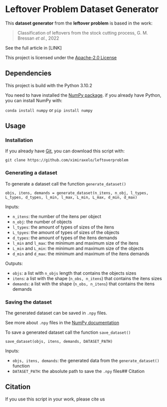 # Leftover Problem Dataset Generator

This **dataset generator** from the **leftover problem** is based in the work: 

> Classification of leftovers from the stock cutting process, G. M. Bressan *et al.*, 2022

See the full article in [LINK]

This project is licensed under the [Apache-2.0 License](https://www.apache.org/licenses/LICENSE-2.0)

## Dependencies

This project is build with the Python 3.10.2

You need to have installed the [NumPy package](https://numpy.org/doc/stable/index.html). if you already have Python, you can install NumPy with:

```conda install numpy``` or ```pip install numpy```

## Usage

### Installation

If you already have [Git](https://git-scm.com/), you can download this script with:

```git clone https://github.com/ximiraxelo/leftoverproblem```

### Generating a dataset

To generate a dataset call the function `generate_dataset()`

```
objs, itens, demands = generate_dataset(n_itens, n_obj, l_types, L_types, d_types, l_min, l_max, L_min, L_max, d_min, d_max)
```

Inputs:

* `n_itens`: the number of the itens per object
* `n_obj`: the number of objects
* `l_types`: the amount of types of sizes of the itens
* `L_tpyes`: the amount of types of sizes of the objects
* `d_types`: the amount of types of the itens demands
* `l_min` and `l_max`: the minimum and maximum size of the itens
* `L_min` and `L_min`: the minimum and maximum size of the objects
* `d_min` and `d_max`: the minimum and maximum of the itens demands

Outputs:

* `objs`: a list with `n_objs` length that contains the objects sizes
* `itens`: a list with the shape (`n_obs, n_itens`) that contains the itens sizes
* `demands`: a list with the shape (`n_obs, n_itens`) that contains the itens demands

### Saving the dataset

The generated dataset can be saved in `.npy` files.

See more about `.npy` files in the [NumPy documentation](https://numpy.org/doc/stable/reference/generated/numpy.lib.format.html#module-numpy.lib.format)

To save a generated dataset call the function `save_dataset()`

```
save_dataset(objs, itens, demands, DATASET_PATH)
```

Inputs:

* `objs, itens, demands`: the generated data from the `generate_dataset()` function
* `DATASET_PATH`: the absolute path to save the `.npy` files## Citation
## Citation

If you use this script in your work, please cite us